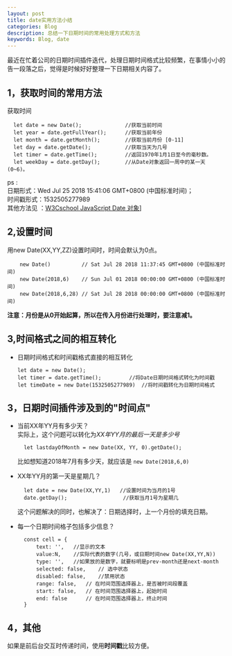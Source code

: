 ```yaml
---
layout: post
title: date实用方法小结
categories: Blog
description: 总结一下日期时间的常用处理方式和方法
keywords: Blog, date
---
```

最近在忙着公司的日期时间插件迭代，处理日期时间格式比较频繁，在事情小小的告一段落之后，觉得是时候好好整理一下日期相关内容了。


1，获取时间的常用方法
----
获取时间

      let date = new Date();              //获取当前时间  
      let year = date.getFullYear();      //获取当前年份
      let month = date.getMonth();        //获取当前月份 [0-11]
      let day = date.getDate();           //获取当天为几号
      let timer = date.getTime();         //返回1970年1月1日至今的毫秒数。
      let weekDay = date.getDay();        //从Date对象返回一周中的某一天(0~6)。
      
ps :   
日期形式：Wed Jul 25 2018 15:41:06 GMT+0800 (中国标准时间)；    
时间戳形式：1532505277989         
其他方法见 ：<a href="http://www.w3school.com.cn/jsref/jsref_obj_date.asp" target="_blank">W3Cschool JavaScript Date 对象]</a>


2,设置时间
----      
用new Date(XX,YY,ZZ)设置时间时，时间会默认为0点。

        new Date()          // Sat Jul 28 2018 11:37:45 GMT+0800 (中国标准时间)
        new Date(2018,6)    // Sun Jul 01 2018 00:00:00 GMT+0800 (中国标准时间)
        new Date(2018,6,28) // Sat Jul 28 2018 00:00:00 GMT+0800 (中国标准时间)

**注意：月份是从0开始起算，所以在传入月份进行处理时，要注意减1。** 

3,时间格式之间的相互转化
----
* 日期时间格式和时间戳格式直接的相互转化

      let date = new Date();
      let timer = date.getTime();         //将Date日期时间格式转化为时间戳
      let timeDate = new Date(1532505277989)  //将时间戳转化为日期时间格式


3，日期时间插件涉及到的"时间点"
----
* 当前XX年YY月有多少天？     
实际上，这个问题可以转化为*XX年YY月的最后一天是多少号*

        let lastdayOfMonth = new Date(XX, YY, 0).getDate();

    比如想知道2018年7月有多少天，就应该是 `new Date(2018,6,0)`

* XX年YY月的第一天是星期几？

        let date = new Date(XX,YY,1)   //设置时间为当月的1号
        date.getDay();                  //获取当月1号为星期几
    这个问题解决的同时，也解决了：日期选择时，上一个月份的填充日期。


* 每一个日期时间格子包括多少信息？

        const cell = {
            text: '',   //显示的文本
            value:N,    //实际代表的数字(几号，或日期时间new Date(XX,YY,N))
            type: '',   //如果放的是数字，就要标明是prev-month还是next-month
            selected: false,    // 选中状态
            disabled: false,    //禁用状态
            range: false,   // 在时间范围选择器上，是否被时间段覆盖
            start: false,   // 在时间范围选择器上，起始时间
            end: false      // 在时间范围选择器上，终止时间
        }



4，其他
----
如果是前后台交互时传递时间，使用**时间戳**比较方便。